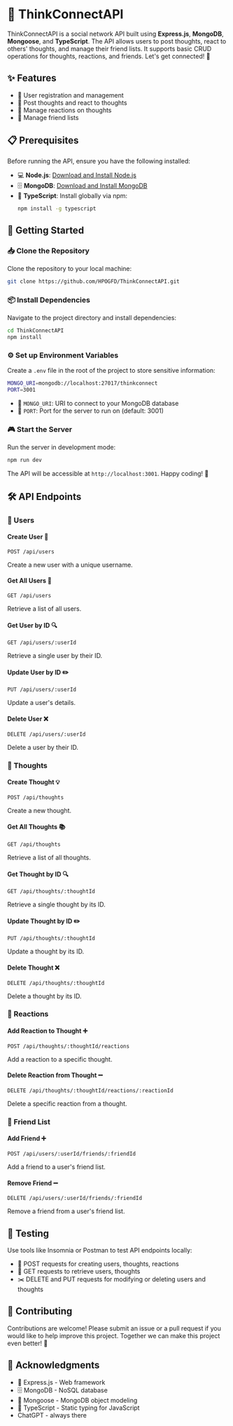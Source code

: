 # 🤝 ThinkConnectAPI

ThinkConnectAPI is a social network API built using **Express.js**, **MongoDB**, **Mongoose**, and **TypeScript**. The API allows users to post thoughts, react to others' thoughts, and manage their friend lists. It supports basic CRUD operations for thoughts, reactions, and friends. Let's get connected! 🌟

## ✨ Features

- 👤 User registration and management
- 💭 Post thoughts and react to thoughts
- 🎯 Manage reactions on thoughts
- 👥 Manage friend lists

## 📋 Prerequisites

Before running the API, ensure you have the following installed:

- 💻 **Node.js**: [Download and Install Node.js](https://nodejs.org/)
- 🗄️ **MongoDB**: [Download and Install MongoDB](https://www.mongodb.com/try/download/community)
- 📘 **TypeScript**: Install globally via npm:
  ```bash
  npm install -g typescript
  ```

## 🚀 Getting Started

### 📥 Clone the Repository

Clone the repository to your local machine:

```bash
git clone https://github.com/HPOGFD/ThinkConnectAPI.git
```

### 📦 Install Dependencies

Navigate to the project directory and install dependencies:

```bash
cd ThinkConnectAPI
npm install
```

### ⚙️ Set up Environment Variables

Create a `.env` file in the root of the project to store sensitive information:

```bash
MONGO_URI=mongodb://localhost:27017/thinkconnect
PORT=3001
```

- 🔑 `MONGO_URI`: URI to connect to your MongoDB database
- 🚪 `PORT`: Port for the server to run on (default: 3001)

### 🎮 Start the Server

Run the server in development mode:

```bash
npm run dev
```

The API will be accessible at `http://localhost:3001`. Happy coding! 🎉

## 🛠️ API Endpoints

### 👥 Users

#### Create User 👤
`POST /api/users`

Create a new user with a unique username.

#### Get All Users 👥
`GET /api/users`

Retrieve a list of all users.

#### Get User by ID 🔍
`GET /api/users/:userId`

Retrieve a single user by their ID.

#### Update User by ID ✏️
`PUT /api/users/:userId`

Update a user's details.

#### Delete User ❌
`DELETE /api/users/:userId`

Delete a user by their ID.

### 💭 Thoughts

#### Create Thought 💡
`POST /api/thoughts`

Create a new thought.

#### Get All Thoughts 📚
`GET /api/thoughts`

Retrieve a list of all thoughts.

#### Get Thought by ID 🔍
`GET /api/thoughts/:thoughtId`

Retrieve a single thought by its ID.

#### Update Thought by ID ✏️
`PUT /api/thoughts/:thoughtId`

Update a thought by its ID.

#### Delete Thought ❌
`DELETE /api/thoughts/:thoughtId`

Delete a thought by its ID.

### 🎯 Reactions

#### Add Reaction to Thought ➕
`POST /api/thoughts/:thoughtId/reactions`

Add a reaction to a specific thought.

#### Delete Reaction from Thought ➖
`DELETE /api/thoughts/:thoughtId/reactions/:reactionId`

Delete a specific reaction from a thought.

### 👥 Friend List

#### Add Friend ➕
`POST /api/users/:userId/friends/:friendId`

Add a friend to a user's friend list.

#### Remove Friend ➖
`DELETE /api/users/:userId/friends/:friendId`

Remove a friend from a user's friend list.

## 🧪 Testing

Use tools like Insomnia or Postman to test API endpoints locally:

- 📝 POST requests for creating users, thoughts, reactions
- 📖 GET requests to retrieve users, thoughts
- ✂️ DELETE and PUT requests for modifying or deleting users and thoughts


## 🤝 Contributing

Contributions are welcome! Please submit an issue or a pull request if you would like to help improve this project. Together we can make this project even better! 🌟

## 🙏 Acknowledgments

- 🚂 Express.js - Web framework
- 🗄️ MongoDB - NoSQL database
- 🔧 Mongoose - MongoDB object modeling
- 📘 TypeScript - Static typing for JavaScript
- ChatGPT - always there
